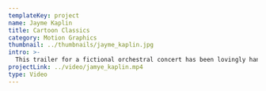 ```yaml
---
templateKey: project
name: Jayme Kaplin
title: Cartoon Classics
category: Motion Graphics
thumbnail: ../thumbnails/jayme_kaplin.jpg
intro: >-
  This trailer for a fictional orchestral concert has been lovingly hand drawn and animated frame by frame to resemble classic black and white cartoon shorts of the 1930s.
projectLink: ../video/jamye_kaplin.mp4
type: Video
---
```

